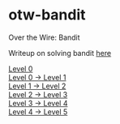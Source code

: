# otw-bandit

Over the Wire: Bandit

Writeup on solving bandit [here](https://overthewire.org/wargames/bandit/)

[Level 0](/level-0.md)  
[Level 0 → Level 1](/level0-1.md)  
[Level 1 → Level 2](/level1-2.md)  
[Level 2 → Level 3](/level2-3.md)  
[Level 3 → Level 4](/level3-4.md)  
[Level 4 → Level 5](/level4-5.md)  